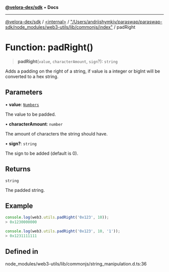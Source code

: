 [**@velora-dex/sdk**](../../../../README.md) • **Docs**

***

[@velora-dex/sdk](../../../../globals.md) / [\<internal\>](../../../README.md) / ["/Users/andriishymkiv/paraswap/paraswap-sdk/node\_modules/web3-utils/lib/commonjs/index"](../README.md) / padRight

# Function: padRight()

> **padRight**(`value`, `characterAmount`, `sign`?): `string`

Adds a padding on the right of a string, if value is a integer or bigInt will be converted to a hex string.

## Parameters

• **value**: [`Numbers`](../../../type-aliases/Numbers.md)

The value to be padded.

• **characterAmount**: `number`

The amount of characters the string should have.

• **sign?**: `string`

The sign to be added (default is 0).

## Returns

`string`

The padded string.

## Example

```ts
console.log(web3.utils.padRight('0x123', 10));
> 0x1230000000

console.log(web3.utils.padRight('0x123', 10, '1'));
> 0x1231111111
```

## Defined in

node\_modules/web3-utils/lib/commonjs/string\_manipulation.d.ts:36
